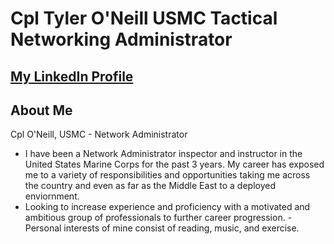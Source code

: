 # Cpl Tyler O'Neill USMC Tactical Networking Administrator

## [My LinkedIn Profile](https://www.linkedin.com/in/tyleroneill33/)

## About Me
Cpl O'Neill, USMC - Network Administrator 
- I have been a Network Administrator inspector and instructor in the United States Marine Corps for the past 3 years. My career has exposed me to a variety of responsibilities and opportunities taking me across the country and even as far as the Middle East to a deployed enviornment.
- Looking to increase experience and proficiency with a motivated and ambitious group of professionals to further career progression.
-Personal interests of mine consist of reading, music, and exercise.

